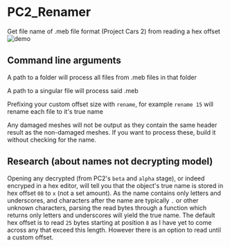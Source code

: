 # PC2_Renamer
Get file name of .meb file format (Project Cars 2) from reading a hex offset 
![demo](https://github.com/peaches6/pc2_names/blob/master/media/demo.PNG?raw=true)

## Command line arguments
A path to a folder will process all files from .meb files in that folder

A path to a singular file will process said .meb

Prefixing your custom offset size with `rename`, for example `rename 15` will rename each file to it's true name

Any damaged meshes will not be output as they contain the same header result as the non-damaged meshes. If you want to process these, build it without checking for the name.

## Research (about names not decrypting model)
Opening any decrypted (from PC2's `beta` and `alpha` stage), or indeed encryped in a hex editor, will tell you that the object's true name is stored in hex offset `08` to `x` (not a set amount). As the name contains only letters and underscores, and characters after the name are typically `.` or other unknown characters, parsing the read bytes through a function which returns only letters and underscores will yield the true name. The default hex offset is to read `25` bytes starting at position `8` as I have yet to come across any that exceed this length. However there is an option to read until a custom offset.

